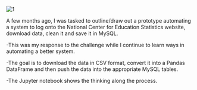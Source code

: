 ![1](https://user-images.githubusercontent.com/37382927/112034951-4c370d00-8afc-11eb-9e34-f1302d067757.png)

A few months ago, I was tasked to outline/draw out a prototype automating a system to log onto the National Center for Education Statistics website, download data, clean it and save it in MySQL.

-This was my response to the challenge while I continue to learn ways in automating a better system.

-The goal is to download the data in CSV format, convert it into a Pandas DataFrame and then push the data into the appropriate MySQL tables. 

-The Jupyter notebook shows the thinking along the process.  

